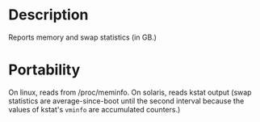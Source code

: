 # Description

Reports memory and swap statistics (in GB.)

# Portability

On linux, reads from /proc/meminfo.  On solaris, reads kstat output
(swap statistics are average-since-boot until the second interval
because the values of kstat's `vminfo` are accumulated counters.)
